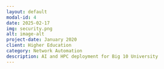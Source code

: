```yaml
---
layout: default
modal-id: 4
date: 2025-02-17
img: security.png
alt: image-alt
project-date: January 2020
client: Higher Education
category: Network Automation
description: AI and HPC deployment for Big 10 University
---
```

